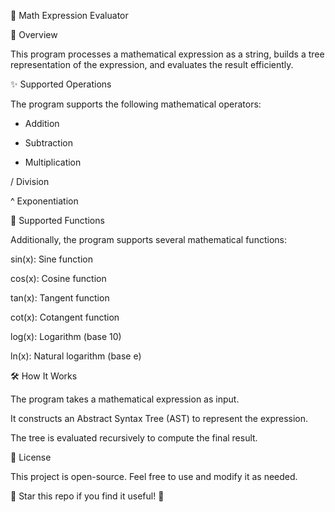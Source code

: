 📌 Math Expression Evaluator

🚀 Overview

This program processes a mathematical expression as a string, builds a tree representation of the expression, and evaluates the result efficiently.

✨ Supported Operations

The program supports the following mathematical operators:

+ Addition

- Subtraction

* Multiplication

/ Division

^ Exponentiation

🎯 Supported Functions

Additionally, the program supports several mathematical functions:

sin(x): Sine function

cos(x): Cosine function

tan(x): Tangent function

cot(x): Cotangent function

log(x): Logarithm (base 10)

ln(x): Natural logarithm (base e)

🛠️ How It Works

The program takes a mathematical expression as input.

It constructs an Abstract Syntax Tree (AST) to represent the expression.

The tree is evaluated recursively to compute the final result.

📜 License

This project is open-source. Feel free to use and modify it as needed.

🌟 Star this repo if you find it useful! 🌟
